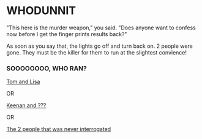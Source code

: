 # WHODUNNIT 

"This here is the murder weapon," you said. "Does anyone want to confess now before I get the finger prints results back?"

As soon as you say that, the lights go off and turn back on. 2 people were gone. They must be the killer for them to run at the slightest convience!

### **SOOOOOOOO, WHO RAN?**

[Tom and Lisa](./scene4C.md)

OR

[Keenan and ???](./scene5A.md)

OR

[The 2 people that was never interrogated](./scene5B.md)


